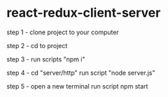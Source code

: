 # react-redux-client-server

step 1 - clone project to your computer

step 2 - cd to project

step 3 - run scripts "npm i"

step 4 - cd "server/http" run script "node server.js"

step 5 - open a new terminal run script npm start
